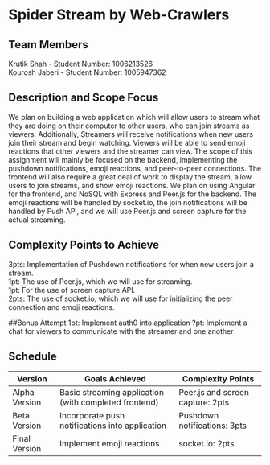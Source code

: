 # Spider Stream by Web-Crawlers

## Team Members

Krutik Shah - Student Number: 1006213526  
Kourosh Jaberi - Student Number: 1005947362  

## Description and Scope Focus

We plan on building a web application which will allow users to stream what they are doing on their computer to other users, who can join streams as viewers. Additionally, Streamers will receive notifications when new users join their stream and begin watching. Viewers will be able to send emoji reactions that other viewers and the streamer can view. The scope of this assignment will mainly be focused on the backend, implementing the pushdown notifications, emoji reactions, and peer-to-peer connections. The frontend will also require a great deal of work to display the stream, allow users to join streams, and show emoji reactions. We plan on using Angular for the frontend, and NoSQL with Express and Peer.js for the backend. The emoji reactions will be handled by socket.io, the join notifications will be handled by Push API, and we will use Peer.js and screen capture for the actual streaming.

## Complexity Points to Achieve

3pts: Implementation of Pushdown notifications for when new users join a stream.  
1pt: The use of Peer.js, which we will use for streaming.  
1pt: For the use of screen capture API.  
2pts: The use of socket.io, which we will use for initializing the peer connection and emoji reactions.  

##Bonus Attempt
1pt: Implement auth0 into application
?pt: Implement a chat for viewers to communicate with the streamer and one another

## Schedule 

Version          |         Goals Achieved         | Complexity Points                    |
|----------------|-------------------------------|-----------------------------|
|Alpha Version   |Basic streaming application (with completed frontend)    |Peer.js and screen capture: 2pts             |
|Beta Version    |Incorporate push notifications into application|Pushdown notifications: 3pts |
|Final Version   |Implement emoji reactions     |socket.io: 2pts   |
```
